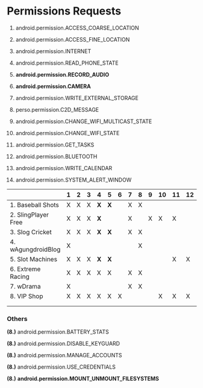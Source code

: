 



# Permissions Requests



1. android.permission.ACCESS_COARSE_LOCATION 

2. android.permission.ACCESS_FINE_LOCATION 

3. android.permission.INTERNET 

4. android.permission.READ_PHONE_STATE 

5. **android.permission.RECORD_AUDIO** 

6. **android.permission.CAMERA**

7. android.permission.WRITE_EXTERNAL_STORAGE

8. perso.permission.C2D_MESSAGE

9. android.permission.CHANGE_WIFI_MULTICAST_STATE 

10. android.permission.CHANGE_WIFI_STATE 

11. android.permission.GET_TASKS 

12. android.permission.BLUETOOTH

13. android.permission.WRITE_CALENDAR

14. android.permission.SYSTEM_ALERT_WINDOW

    

|                     | 1    | 2    | 3    | 4     | 5     | 6    | 7    | 8    | 9    | 10   | 11   | 12   | 13   | 14   |
| ------------------- | ---- | ---- | ---- | ----- | ----- | ---- | ---- | ---- | ---- | ---- | ---- | ---- | ---- | ---- |
| 1. Baseball Shots   | X    | X    | X    | **X** | **X** |      | X    | X    |      |      |      |      |      |      |
| 2. SlingPlayer Free | X    | X    | X    | **X** |       |      | X    |      | X    | X    | X    |      |      |      |
| 3. Slog Cricket     | X    | X    | X    | **X** | **X** |      | X    | X    |      |      |      |      |      |      |
| 4. wAgungdroidBlog  | X    |      |      |       |       |      |      | X    |      |      |      |      |      |      |
| 5. Slot Machines    | X    | X    | X    | **X** | **X** |      |      |      |      |      | X    | X    | X    |      |
| 6. Extreme Racing   | X    | X    | X    | X     | X     |      | X    | X    |      |      |      |      |      |      |
| 7. wDrama           | X    |      |      |       |       |      | X    | X    |      |      |      |      |      | X    |
| 8. VIP Shop         | X    | X    | X    | X     | X     | X    |      |      |      | X    | X    | X    |      | X    |
|                     |      |      |      |       |       |      |      |      |      |      |      |      |      |      |
|                     |      |      |      |       |       |      |      |      |      |      |      |      |      |      |



### Others

**(8.)** android.permission.BATTERY_STATS 

**(8.)** android.permission.DISABLE_KEYGUARD 

**(8.)** android.permission.MANAGE_ACCOUNTS

**(8.)** android.permission.USE_CREDENTIALS 

**(8.)** **android.permission.MOUNT_UNMOUNT_FILESYSTEMS**

#### 